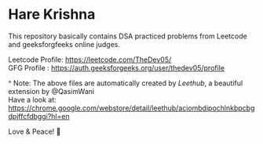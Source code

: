# Hare Krishna
This repository basically contains DSA practiced problems from Leetcode and geeksforgfeeks online judges.

Leetcode Profile: https://leetcode.com/TheDev05/
<br>
GFG Profile : https://auth.geeksforgeeks.org/user/thedev05/profile

^ Note: The above files are automatically created by *Leethub*, a beautiful extension by @QasimWani
<br>
Have a look at: https://chrome.google.com/webstore/detail/leethub/aciombdipochlnkbpcbgdpjffcfdbggi?hl=en
<br>

Love & Peace! 💙

